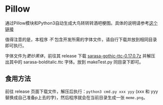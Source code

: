 # Pillow

通过Pillow模块和Python3自动生成大鸟转转转酒吧梗图。具体的说明请参考[这个链接](https://0w0.in/pscdnzzzgt/)

值得注意的是，本程序 *不* 包含开发所需的字体文件，请自行下载并放到相同目录即可执行。

字体文件为*更纱黑体*，前往其 release 下载 [sarasa-gothic-ttc-0.17.0.7z](https://github.com/be5invis/Sarasa-Gothic/releases/tag/v0.17.0) 并解压出其中的 sarasa-bolditalic.ttc 字体。放到 makeTest.py 同目录下即可。

## 食用方法

前往 release 页面下载文件，解压后执行：`python3 cmd.py xxx yyy` (xxx 和 yyy 替换成自己准备p上去的字)，然后程序就会在当前目录生成一张 `meme.png`。
